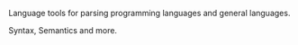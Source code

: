 Language tools for parsing programming languages and general languages.

Syntax, Semantics and more.
